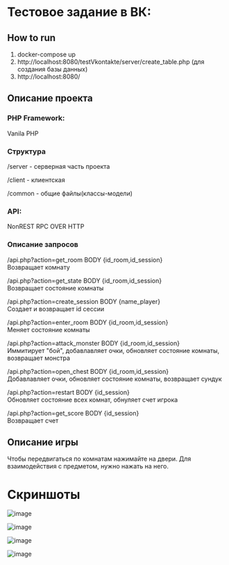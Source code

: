 # Тестовое задание в ВК: 


## How to run

1) docker-compose up
2) http://localhost:8080/testVkontakte/server/create_table.php (для создания базы данных)
3) http://localhost:8080/ 

## Описание проекта

### PHP Framework:
Vanila PHP

### Структура
/server - серверная часть проекта

/client - клиентская

/common - общие файлы(классы-модели)

### API:
NonREST RPC OVER HTTP

### Описание запросов

/api.php?action=get_room
BODY {id_room,id_session}  
Возвращает комнату

/api.php?action=get_state
BODY {id_room,id_session}  
Возвращает состояние комнаты

/api.php?action=create_session
BODY {name_player}  
Создает и возвращает id сессии

/api.php?action=enter_room
BODY {id_room,id_session}  
Меняет состояние комнаты 

/api.php?action=attack_monster
BODY {id_room,id_session}  
Иммитирует "бой", добавлавляет очки, обновляет состояние комнаты, возвращает монстра

/api.php?action=open_chest
BODY {id_room,id_session}  
Добавлавляет очки, обновляет состояние комнаты, возвращает сундук

/api.php?action=restart
BODY {id_session}  
Обновляет состояние всех комнат, обнуляет счет игрока

/api.php?action=get_score
BODY {id_session}  
Возвращает счет



## Описание игры 

Чтобы передвигаться по комнатам нажимайте на двери. Для взаимодействия с предметом, нужно нажать на него.  

# Скриншоты
![image](https://user-images.githubusercontent.com/57155484/123342901-49174700-d559-11eb-8641-cd8349946809.png)

![image](https://user-images.githubusercontent.com/57155484/123343021-998ea480-d559-11eb-9610-ae4847cd5988.png)

![image](https://user-images.githubusercontent.com/57155484/123343067-b034fb80-d559-11eb-8dc4-f5a399a50829.png)

![image](https://user-images.githubusercontent.com/57155484/123343114-c478f880-d559-11eb-80a8-e2e7911da4ec.png)










